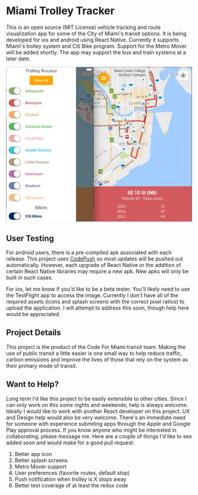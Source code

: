 # Miami Trolley Tracker

This is an open source (MIT License) vehicle tracking and route visualization app for some of the City of Miami's transit options. It is being developed for ios and android using React Native. Currently it supports Miami's trolley system and Citi Bike program. Support for the Metro Mover will be added shortly. The app may support the bus and train systems at a later date.

![Trolley Tracker Screenshot](screenshots/dualscreens.png "Trolley Tracker Screenshot")

## User Testing
For android users, there is a pre-compiled apk associated with each release. This project uses [CodePush](https://microsoft.github.io/code-push/) so most updates will be pushed out automatically. However, each upgrade of React Native or the addition of certain React Native libraries may require a new apk. New apks will only be built in such cases. 

For ios, let me know if you'd like to be a beta tester. You'll likely need to use the TestFlight app to access the image. Currently I don't have all of the required assets (icons and splash screens with the correct pixel ratios) to upload the application. I will attempt to address this soon, though help here would be appreciated. 

## Project Details
This project is the product of the Code For Miami transit team. Making the use of public transit a little easier is one small way to help reduce traffic, carbon emissions and improve the lives of those that rely on the system as their primary mode of transit. 

## Want to Help?
Long term I'd like this project to be easily extensible to other cities. Since I can only work on this some nights and weekends, help is always welcome. Ideally I would like to work with another React developer on this project. UX and Design help would also be very welcome. There's an immediate need for someone with experience submiting apps through the Apple and Google Play approval process. If you know anyone who might be interested in collaborating, please message me. Here are a couple of things I'd like to see added soon and would make for a good pull request:

1. Better app icon
2. Better splash screens
3. Metro Mover support
4. User preferences (favorite routes, default stop)
5. Push notification when trolley is X stops away
6. Better test coverage of at least the redux code